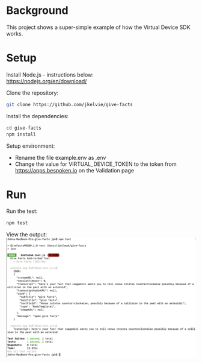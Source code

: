 # Background
This project shows a super-simple example of how the Virtual Device SDK works.

# Setup
Install Node.js - instructions below:  
https://nodejs.org/en/download/

Clone the repository:
```sh
git clone https://github.com/jkelvie/give-facts
```

Install the dependencies:
```sh
cd give-facts
npm install
```

Setup environment:
* Rename the file example.env as .env
* Change the value for VIRTUAL_DEVICE_TOKEN to the token from https://apps.bespoken.io on the Validation page

# Run
Run the test:
```sh
npm test
```

View the output:
![Test Output](assets/Output.png)


